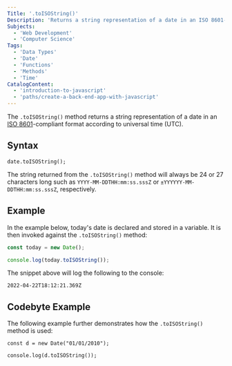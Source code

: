 ```yaml
---
Title: '.toISOString()'
Description: 'Returns a string representation of a date in an ISO 8601-compliant format.'
Subjects:
  - 'Web Development'
  - 'Computer Science'
Tags:
  - 'Data Types'
  - 'Date'
  - 'Functions'
  - 'Methods'
  - 'Time'
CatalogContent:
  - 'introduction-to-javascript'
  - 'paths/create-a-back-end-app-with-javascript'
---
```


The `.toISOString()` method returns a string representation of a date in an [ISO 8601](https://www.iso.org/obp/ui/#iso:std:iso:8601:-1:ed-1:v1:en)-compliant format according to universal time (UTC).

## Syntax

```pseudo
date.toISOString();
```

The string returned from the `.toISOString()` method will always be 24 or 27 characters long such as `YYYY-MM-DDTHH:mm:ss.sssZ` or `±YYYYYY-MM-DDTHH:mm:ss.sssZ`, respectively.

## Example

In the example below, today's date is declared and stored in a variable. It is then invoked against the `.toISOString()` method:

```js
const today = new Date();

console.log(today.toISOString());
```

The snippet above will log the following to the console:

```shell
2022-04-22T18:12:21.369Z
```

## Codebyte Example

The following example further demonstrates how the `.toISOString()` method is used:

```codebyte/javascript
const d = new Date("01/01/2010");

console.log(d.toISOString());
```
